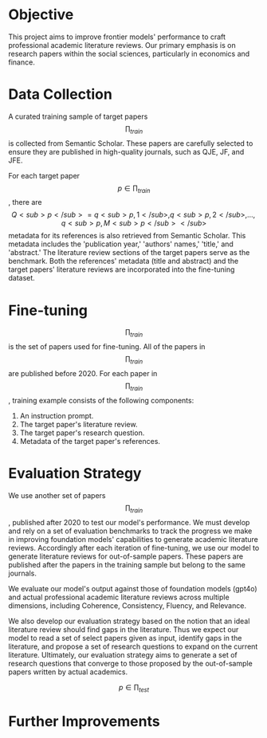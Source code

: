 # Objective
This project aims to improve frontier models' performance to craft professional academic literature reviews. Our primary emphasis is on research papers within the social sciences, particularly in economics and finance.

# Data Collection
A curated training sample of target papers $$\prod_{train}$$ is collected from Semantic Scholar. These papers are carefully selected to ensure they are published in high-quality journals, such as QJE, JF, and JFE.

For each target paper $$p \in \prod_{train}$$, there are $$Q<sub>p</sub> = {q<sub>p,1</sub>, q<sub>p,2</sub>, …, q<sub>p,M<sub>p</sub></sub>}$$
metadata for its references is also retrieved from Semantic Scholar. This metadata includes the 'publication year,' 'authors' names,' 'title,' and 'abstract.' The literature review sections of the target papers serve as the benchmark. Both the references' metadata (title and abstract) and the target papers' literature reviews are incorporated into the fine-tuning dataset.

# Fine-tuning 
$$\prod_{train}$$ is the set of papers used for fine-tuning. All of the papers in $$\prod_{train}$$ are published before 2020. For each paper in $$\prod_{train}$$, training example consists of the following components:

1. An instruction prompt.
2. The target paper's literature review.
3. The target paper's research question.
4. Metadata of the target paper's references.

# Evaluation Strategy
We use another set of papers $$\prod_{train}$$, published after 2020 to test our model's performance. We must develop and rely on a set of evaluation benchmarks to track the progress we make in improving foundation models' capabilities to generate academic literature reviews. Accordingly after each iteration of fine-tuning, we use our model to generate literature reviews for out-of-sample papers. These papers are published after the papers in the training sample but belong to the same journals. 

We evaluate our model's output against those of foundation models (gpt4o) and actual professional academic literature reviews across multiple dimensions, including Coherence, Consistency, Fluency, and Relevance. 

We also develop our evaluation strategy based on the notion that an ideal literature review should find gaps in the literature. Thus we expect our model to read a set of select papers given as input, identify gaps in the literature, and propose a set of research questions to expand on the current literature. Ultimately, our evaluation strategy aims to generate a set of research questions that converge to those proposed by the out-of-sample papers written by actual academics. 

$$p \in \prod_{test}$$ 

# Further Improvements
